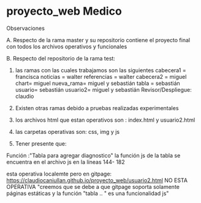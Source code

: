 # proyecto_web Medico

Observaciones

A. Respecto de la rama master y su repositorio contiene el proyecto final con todos los archivos operativos y funcionales

B. Respecto del repositorio de la rama test:

1. las ramas con las cuales trabajamos son las siguientes 
cabecera1 = francisca
noticias = walter
referencias = walter
cabecera2 = miguel 
chart= miguel 
nueva_rama= miguel y sebastián 
tabla = sebastián 
usuario= sebastián 
usuario2= miguel y sebastián 
Revisor/Despliegue: claudio


2. Existen otras ramas debido a pruebas realizadas experimentales
3. los archivos html que estan operativos son : index.html y usuario2.html
4. las carpetas operativas son: css, img y js
5. Tener presente que:

Función :"Tabla para agregar diagnostico" la función js de la tabla se encuentra en el archivo js en la líneas
144- 182

esta operativa localemte pero en gitpage: https://claudiocaniullan.github.io/proyecto_web/usuario2.html NO ESTA OPERATIVA
"creemos que se debe a que gitpage soporta solamente páginas estáticas y la función "tabla .. " es una funcionalidad js"
